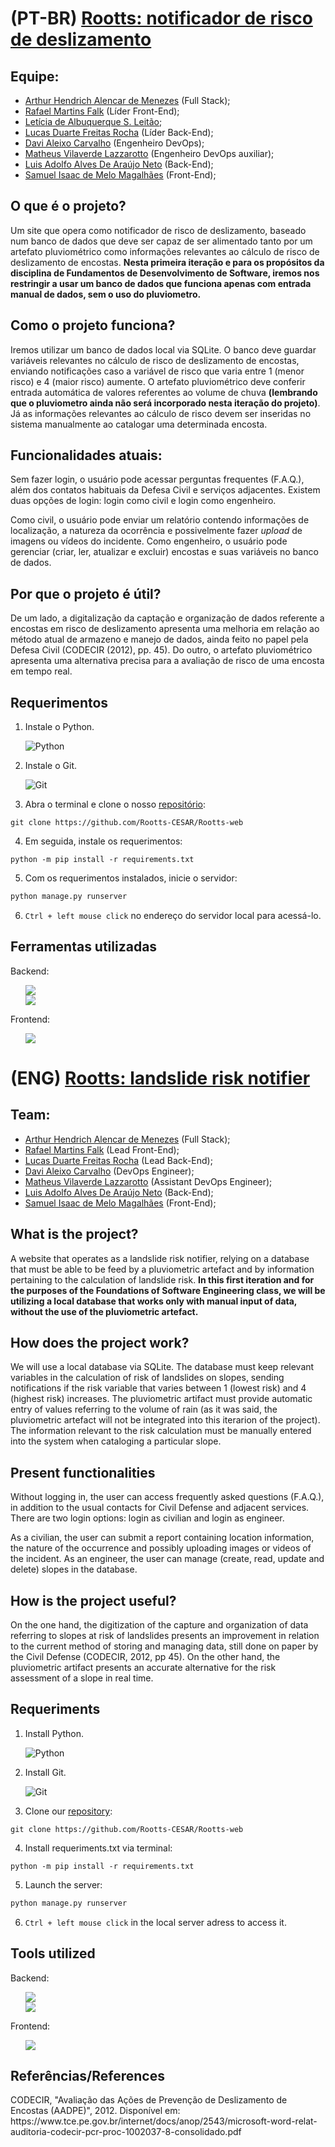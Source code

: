 # (PT-BR) [Rootts: notificador de risco de deslizamento](https://rootts.herokuapp.com)

## Equipe:

* [Arthur Hendrich Alencar de Menezes](https://www.linkedin.com/in/arthur-hendrich-b30885153/) (Full Stack);
* [Rafael Martins Falk](https://www.linkedin.com/in/rafael-falk/) (Líder Front-End);
* [Letícia de Albuquerque S. Leitão](https://www.linkedin.com/in/leticialevleitao/);
* [Lucas Duarte Freitas Rocha](https://www.linkedin.com/in/lucas-rocha-603683246/) (Líder Back-End);
* [Davi Aleixo Carvalho](https://www.linkedin.com/in/davi-aleixo-548b55b8/) (Engenheiro DevOps);
* [Matheus Vilaverde Lazzarotto](https://www.linkedin.com/in/matheus-lazzarotto/) (Engenheiro DevOps auxiliar);
* [Luis Adolfo Alves De Araújo Neto](https://www.linkedin.com/in/luis-adolfo-araujo-703a721aa/) (Back-End);
* [Samuel Isaac de Melo Magalhães](https://www.linkedin.com/in/isaacmagl/) (Front-End);



## O que é o projeto?
  
Um site que opera como notificador de risco de deslizamento, baseado num banco de dados que deve ser capaz de ser alimentado tanto por um artefato pluviométrico como informações relevantes ao cálculo de risco de deslizamento de encostas. **Nesta primeira iteração e para os propósitos da disciplina de Fundamentos de Desenvolvimento de Software, iremos nos restringir a usar um banco de dados que funciona apenas com entrada manual de dados, sem o uso do pluviometro.**

## Como o projeto funciona?
Iremos utilizar um banco de dados local via SQLite. O banco deve guardar variáveis relevantes no cálculo de risco de deslizamento de encostas, enviando notificações caso a variável de risco que varia entre 1 (menor risco) e 4 (maior risco) aumente. O artefato pluviométrico deve conferir entrada automática de valores referentes ao volume de chuva **(lembrando que o pluviometro ainda não será incorporado nesta iteração do projeto)**. Já as informações relevantes ao cálculo de risco devem ser inseridas no sistema manualmente ao catalogar uma determinada encosta.

## Funcionalidades atuais:
Sem fazer login, o usuário pode acessar perguntas frequentes (F.A.Q.), além dos contatos habituais da Defesa Civil e serviços adjacentes. Existem duas opções de login: login como civil e login como engenheiro.

Como civil, o usuário pode enviar um relatório contendo informações de localização, a natureza da ocorrência e possivelmente fazer *upload* de imagens ou vídeos do incidente. Como engenheiro, o usuário pode gerenciar (criar, ler, atualizar e excluir) encostas e suas variáveis no banco de dados.

## Por que o projeto é útil?
De um lado, a digitalização da captação e organização de dados referente a encostas em risco de deslizamento apresenta uma melhoria em relação ao método atual de armazeno e manejo de dados, ainda feito no papel pela Defesa Civil (CODECIR (2012), pp. 45). Do outro, o artefato pluviométrico apresenta uma alternativa precisa para a avaliação de risco de uma encosta em tempo real.

## Requerimentos
1. Instale o Python.

    ![Python](https://img.shields.io/badge/python-3670A0?style=for-the-badge&logo=python&logoColor=ffdd54)
  
2. Instale o Git.

    ![Git](https://img.shields.io/badge/git-%23F05033.svg?style=for-the-badge&logo=git&logoColor=white)

3. Abra o terminal e clone o nosso [repositório](https://github.com/Rootts-CESAR/Rootts-web):
```
git clone https://github.com/Rootts-CESAR/Rootts-web
```
4. Em seguida, instale os requerimentos:
```
python -m pip install -r requirements.txt
```

5. Com os requerimentos instalados, inicie o servidor:
```bash 
python manage.py runserver
```

6. `Ctrl + left mouse click` no endereço do servidor local para acessá-lo.

## Ferramentas utilizadas

Backend:
<ul> 
  <a href= ><img src="https://img.shields.io/badge/SQLite-%2307405e.svg?style=for-the-badge&logo=sqlite&logoColor=white"/></a><br>
  <a href= https://www.djangoproject.com/><img src="https://img.shields.io/badge/django-%23092E20.svg?style=for-the-badge&logo=django&logoColor=white"/></a>
</ul>

Frontend:
<ul> 
  <a href= https://getbootstrap.com/><img src="https://img.shields.io/badge/bootstrap-%23563D7C.svg?style=for-the-badge&logo=bootstrap&logoColor=white"/></a>
</ul>


# (ENG) [Rootts: landslide risk notifier](https://rootts.herokuapp.com)

## Team:

* [Arthur Hendrich Alencar de Menezes](https://www.linkedin.com/in/arthur-hendrich-b30885153/) (Full Stack);
* [Rafael Martins Falk](https://www.linkedin.com/in/rafael-falk/) (Lead Front-End);
* [Lucas Duarte Freitas Rocha](https://www.linkedin.com/in/lucas-rocha-603683246/) (Lead Back-End);
* [Davi Aleixo Carvalho](https://www.linkedin.com/in/davi-aleixo-548b55b8/) (DevOps Engineer);
* [Matheus Vilaverde Lazzarotto](https://www.linkedin.com/in/matheus-lazzarotto/) (Assistant DevOps Engineer);
* [Luis Adolfo Alves De Araújo Neto](https://www.linkedin.com/in/luis-adolfo-araujo-703a721aa/) (Back-End);
* [Samuel Isaac de Melo Magalhães](https://www.linkedin.com/in/isaacmagl/) (Front-End);

## What is the project?
  
A website that operates as a landslide risk notifier, relying on a database that must be able to be feed by a pluviometric artefact and by information pertaining to the calculation of landslide risk. **In this first iteration and for the purposes of the Foundations of Software Engineering class, we will be utilizing a local database that works only with manual input of data, without the use of the pluviometric artefact.**

## How does the project work?
We will use a local database via SQLite. The database must keep relevant variables in the calculation of risk of landslides on slopes, sending notifications if the risk variable that varies between 1 (lowest risk) and 4 (highest risk) increases. The pluviometric artifact must provide automatic entry of values referring to the volume of rain (as it was said, the pluviometric artefact will not be integrated into this iterarion of the project). The information relevant to the risk calculation must be manually entered into the system when cataloging a particular slope.

## Present functionalities
Without logging in, the user can access frequently asked questions (F.A.Q.), in addition to the usual contacts for Civil Defense and adjacent services. There are two login options: login as civilian and login as engineer.

As a civilian, the user can submit a report containing location information, the nature of the occurrence and possibly uploading images or videos of the incident. As an engineer, the user can manage (create, read, update and delete) slopes in the database.


## How is the project useful?
On the one hand, the digitization of the capture and organization of data referring to slopes at risk of landslides presents an improvement in relation to the current method of storing and managing data, still done on paper by the Civil Defense (CODECIR, 2012, pp 45). On the other hand, the pluviometric artifact presents an accurate alternative for the risk assessment of a slope in real time.

## Requeriments
1. Install Python.

    ![Python](https://img.shields.io/badge/python-3670A0?style=for-the-badge&logo=python&logoColor=ffdd54)

2. Install Git.

    ![Git](https://img.shields.io/badge/git-%23F05033.svg?style=for-the-badge&logo=git&logoColor=white)

3. Clone our [repository](https://github.com/Rootts-CESAR/Rootts-web):
```
git clone https://github.com/Rootts-CESAR/Rootts-web
```
4. Install requeriments.txt via terminal:
```
python -m pip install -r requirements.txt
```

5. Launch the server:
```bash 
python manage.py runserver
```

6. `Ctrl + left mouse click` in the local server adress to access it.

## Tools utilized

Backend:
<ul> 
  <a href= https://www.sqlite.org/docs.html><img src="https://img.shields.io/badge/sqlite-%2307405e.svg?style=for-the-badge&logo=sqlite&logoColor=white"/></a><br>
  <a href=[ https://flask.palletsprojects.com/en/2.2.x/](https://www.djangoproject.com/)><img src="https://img.shields.io/badge/django-%23092E20.svg?style=for-the-badge&logo=django&logoColor=white"/></a>
</ul>

Frontend:
<ul> 
  <a href= https://getbootstrap.com/><img src="https://img.shields.io/badge/bootstrap-%23563D7C.svg?style=for-the-badge&logo=bootstrap&logoColor=white"/></a>
</ul>

## Referências/References

<p>CODECIR, "Avaliação das Ações de Prevenção de Deslizamento de Encostas (AADPE)", 2012. 
  Disponível em: https://www.tce.pe.gov.br/internet/docs/anop/2543/microsoft-word-relat-auditoria-codecir-pcr-proc-1002037-8-consolidado.pdf</p>
